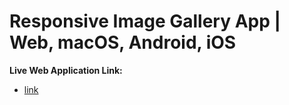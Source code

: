 # Responsive Image Gallery App | Web, macOS, Android, iOS

**Live Web Application Link:**

- [link](https://yashvanani.github.io/image_gallery_task/)
